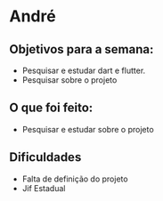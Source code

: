 <h1>André</h1>

<h2>Objetivos para a semana:</h2>

<ul>
    <li>Pesquisar e estudar dart e flutter.</li>
    <li>Pesquisar sobre o projeto</li>
</ul>

<h2>O que foi feito:</h2>

<ul>
    <li>Pesquisar e estudar sobre o projeto</li>

</ul>

<h2>Dificuldades</h2>
<ul>
  <li> Falta de definição do projeto </li>
       <li>Jif Estadual </li>
</ul>

